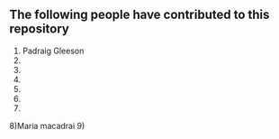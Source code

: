 ## The following people have contributed to this repository

1) Padraig Gleeson
2) 
3)
4) 
5)
6)
7)
8)Maria macadrai
9) 
